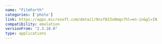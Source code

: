 ```yaml
---
name: "FilmForth"
categories: ['photo']
link: https://apps.microsoft.com/detail/9nsf023x0mqs?hl=en-in&gl=IN
compatibility: emulation
versionFrom: "2.3.18.0"
type: applications
---
```


